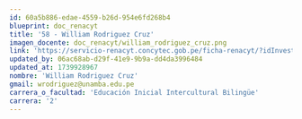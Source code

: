 ```yaml
---
id: 60a5b886-edae-4559-b26d-954e6fd268b4
blueprint: doc_renacyt
title: '58 - William Rodriguez Cruz'
imagen_docente: doc_renacyt/william_rodriguez_cruz.png
link: 'https://servicio-renacyt.concytec.gob.pe/ficha-renacyt/?idInvestigador=180973'
updated_by: 06ac68ab-d29f-41e9-9b9a-dd4da3996484
updated_at: 1739928967
nombre: 'William Rodriguez Cruz'
gmail: wrodriguez@unamba.edu.pe
carrera_o_facultad: 'Educación Inicial Intercultural Bilingüe'
carrera: '2'
---
```

